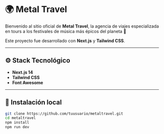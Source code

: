 # 🌍 Metal Travel

Bienvenido al sitio oficial de **Metal Travel**, la agencia de viajes especializada en tours a los festivales de música más épicos del planeta 🤘

Este proyecto fue desarrollado con **Next.js** y **Tailwind CSS**.

---

## ⚙️ Stack Tecnológico

- **Next.js 14**
- **Tailwind CSS**
- **Font Awesome**

---

## 🚀 Instalación local

```bash
git clone https://github.com/tuusuario/metaltravel.git
cd metaltravel
npm install
npm run dev
